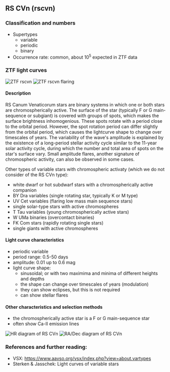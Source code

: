 ## RS CVn (rscvn)


### Classification and numbers
- Supertypes
  - variable
  - periodic
  - binary
- Occurrence rate: common, about 10<sup>5</sup> expected in ZTF data


### ZTF light curves
![ZTF rscvn](data/rs_cvn_1.png)
![ZTF rscvn flaring](data/rs_cvn_2.png)

#### Description
RS Canum Venaticorum stars are binary systems in which one or both stars are chromospherically active. The surface of the star (typically F or G main-sequence or subgiant) is covered with groups of spots, which makes the surface brightness inhomogenious. These spots rotate with a period close to the orbital period. However, the spot rotation period can differ slightly from the orbital period, which causes the lightcurve shape to change over timescales of years. The variability of the wave's amplitude is explained by the existence of a long-period stellar activity cycle similar to the 11-year solar activity cycle, during which the number and total area of spots on the star's surface vary. Small amplitude flares, another signature of chromospheric activity, can also be observed in some cases.

Other types of variable stars with chromospheric activaty (which we do not consider of the RS CVn type):
- white dwarf or hot subdwarf stars with a chromospherically active companion
- BY Dra variables (single rotating star, typically K or M type)
- UV Cet variables (flaring low mass main sequence stars)
- single solar-type stars with active chromospheres
- T Tau variables (young chromospherically active stars)
- W UMa binaries (overcontact binaries)
- FK Com stars (rapidly rotating single stars)
- single giants with active chromospheres

#### Light curve characteristics
- periodic variable
- period range: 0.5-50 days
- amplitude: 0.01 up to 0.6 mag
- light curve shape:
    - sinusoidal; or with two maximima and minima of different heights and depths
    - the shape can change over timescales of years (modulation)
    - they can show eclipses, but this is not required
    - can show stellar flares


#### Other characteristics and selection methods
- the chromospherically active star is a F or G main-sequence star
- often show Ca-II emission lines

![HR diagram of RS CVn](data/hr__rs_cvn.png)
![RA/Dec diagram of RS CVn](data/radec__rs_cvn.png)

### References and further reading:
- VSX: https://www.aavso.org/vsx/index.php?view=about.vartypes
- Sterken & Jasschek: Light curves of variable stars
